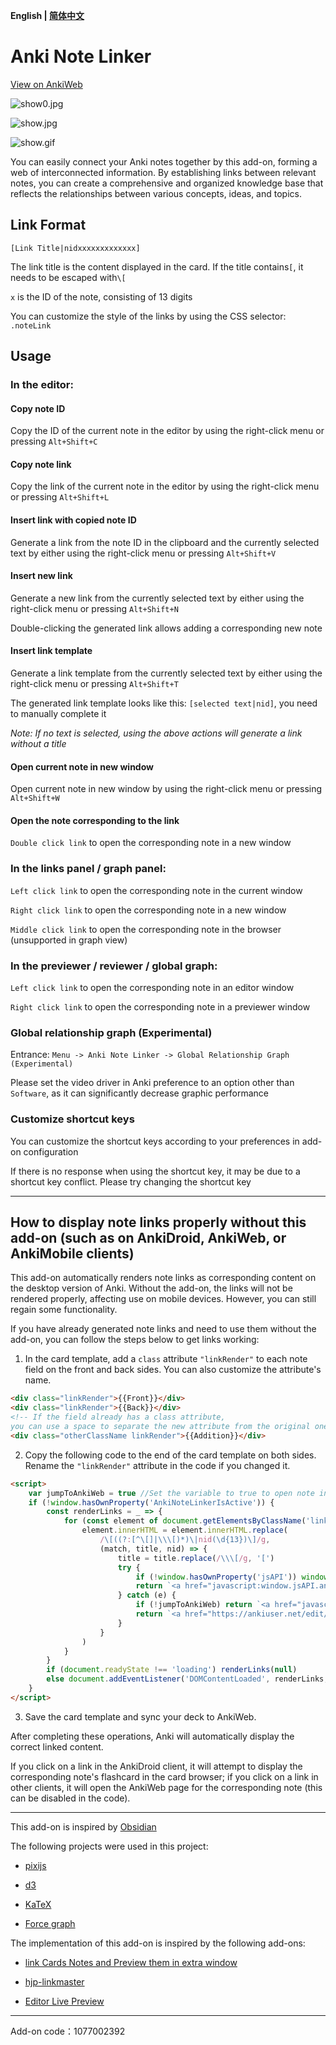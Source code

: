 **English | [简体中文](README-zh.md)**

# Anki Note Linker

[View on AnkiWeb](https://ankiweb.net/shared/info/1077002392)

![show0.jpg](show0.jpg)

![show.jpg](show.jpg)

![show.gif](show.gif)

You can easily connect your Anki notes together by this add-on, forming a web of interconnected information. 
By establishing links between relevant notes, you can create a comprehensive and organized knowledge base that reflects the relationships between various concepts, ideas, and topics.

## Link Format

`[Link Title|nidxxxxxxxxxxxxx]`

The link title is the content displayed in the card. If the title contains`[`, it needs to be escaped with`\[`

`x` is the ID of the note, consisting of 13 digits

You can customize the style of the links by using the CSS selector: `.noteLink`

## Usage

### In the editor:

#### Copy note ID

Copy the ID of the current note in the editor by using the right-click menu or pressing `Alt+Shift+C`

#### Copy note link

Copy the link of the current note in the editor by using the right-click menu or pressing `Alt+Shift+L`

#### Insert link with copied note ID

Generate a link from the note ID in the clipboard and the currently selected text by either using the right-click menu or pressing `Alt+Shift+V`

#### Insert new link

Generate a new link from the currently selected text by either using the right-click menu or pressing `Alt+Shift+N`

Double-clicking the generated link allows adding a corresponding new note

#### Insert link template

Generate a link template from the currently selected text by either using the right-click menu or pressing `Alt+Shift+T`

The generated link template looks like this: `[selected text|nid]`, you need to manually complete it

_Note: If no text is selected, using the above actions will generate a link without a title_

#### Open current note in new window

Open current note in new window by using the right-click menu or pressing `Alt+Shift+W`

#### Open the note corresponding to the link

`Double click link` to open the corresponding note in a new window

### In the links panel / graph panel:

`Left click link` to open the corresponding note in the current window

`Right click link` to open the corresponding note in a new window

`Middle click link` to open the corresponding note in the browser (unsupported in graph view)

### In the previewer / reviewer / global graph:

`Left click link` to open the corresponding note in an editor window

`Right click link` to open the corresponding note in a previewer window

### Global relationship graph (Experimental)

Entrance: `Menu -> Anki Note Linker -> Global Relationship Graph (Experimental)`

Please set the video driver in Anki preference to an option other than `Software`, as it can significantly decrease graphic performance

### Customize shortcut keys

You can customize the shortcut keys according to your preferences in add-on configuration

If there is no response when using the shortcut key, it may be due to a shortcut key conflict. Please try changing the shortcut key

---
## How to display note links properly without this add-on (such as on AnkiDroid, AnkiWeb, or AnkiMobile clients)

This add-on automatically renders note links as corresponding content on the desktop version of Anki. Without the add-on, the links will not be rendered properly, affecting use on mobile devices. However, you can still regain some functionality.

If you have already generated note links and need to use them without the add-on, you can follow the steps below to get links working:

1. In the card template, add a `class` attribute `"linkRender"` to each note field on the front and back sides. You can also customize the attribute's name.

```html
<div class="linkRender">{{Front}}</div>
<div class="linkRender">{{Back}}</div>
<!-- If the field already has a class attribute, 
you can use a space to separate the new attribute from the original one -->
<div class="otherClassName linkRender">{{Addition}}</div>
```
2. Copy the following code to the end of the card template on both sides. Rename the `"linkRender"` attribute in the code if you changed it.

```html
<script>
    var jumpToAnkiWeb = true //Set the variable to true to open note in AnkiWeb if the link can't be processed within the app.
    if (!window.hasOwnProperty('AnkiNoteLinkerIsActive')) {
        const renderLinks = _ => {
            for (const element of document.getElementsByClassName('linkRender')) {
                element.innerHTML = element.innerHTML.replace(
                    /\[((?:[^\[]|\\\[)*)\|nid(\d{13})\]/g,
                    (match, title, nid) => {
                        title = title.replace(/\\\[/g, '[')
                        try {
                            if (!window.hasOwnProperty('jsAPI')) window.jsAPI = new AnkiDroidJS({version: "0.0.3", developer: "github.com/gugutu"})
                            return `<a href="javascript:window.jsAPI.ankiSearchCard('nid:${nid}')" class="noteLink">${title}</a>`
                        } catch (e) {
                            if (!jumpToAnkiWeb) return `<a href="javascript:void(0)" class="noteLink">${title}</a>`
                            return `<a href="https://ankiuser.net/edit/${nid}" target="_blank" class="noteLink">${title}</a>`
                        }
                    }
                )
            }
        }
        if (document.readyState !== 'loading') renderLinks(null)
        else document.addEventListener('DOMContentLoaded', renderLinks, {once: true})
    }
</script>
```

3. Save the card template and sync your deck to AnkiWeb.

After completing these operations, Anki will automatically display the correct linked content.

If you click on a link in the AnkiDroid client, it will attempt to display the corresponding note's flashcard in the card browser; if you click on a link in other clients, it will open the AnkiWeb page for the corresponding note (this can be disabled in the code).

---
This add-on is inspired by [Obsidian](https://obsidian.md/)

The following projects were used in this project:

- [pixijs](https://github.com/pixijs/pixijs)

- [d3](https://github.com/d3/d3)

- [KaTeX](https://github.com/KaTeX/KaTeX)

- [Force graph](https://github.com/vasturiano/force-graph)

The implementation of this add-on is inspired by the following add-ons:

- [link Cards Notes and Preview them in extra window](https://ankiweb.net/shared/info/1423933177)

- [hjp-linkmaster](https://ankiweb.net/shared/info/1420819673)

- [Editor Live Preview](https://ankiweb.net/shared/info/1960039667)

---
Add-on code：1077002392